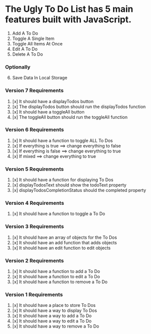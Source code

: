 # The Ugly To Do List has 5 main features built with JavaScript.

1.  Add A To Do
2.  Toggle A Single Item
3.  Toggle All Items At Once
4.  Edit A To Do
5.  Delete A To Do

### Optionally

6.  Save Data In Local Storage

### Version 7 Requirements

1.  [x] It should have a displayTodos button
2.  [x] The displayTodos button should run the displayTodos function
3.  [x] It should have a toggleAll button
4.  [x] The toggleAll button should run the toggleAll function

### Version 6 Requirements

1.  [x] It should have a function to toggle ALL To Dos
2.  [x] If everything is true ==> change everything to false
3.  [x] If everything is false ==> change everything to true
4.  [x] If mixed ==> change everything to true

### Version 5 Requirements

1.  [x] It should have a function for displaying To Dos
2.  [x] displayTodosText should show the todoText property
3.  [x] displayTodosCompletionStatus should the completed property

### Version 4 Requirements

1.  [x] It should have a function to toggle a To Do

### Version 3 Requirements

1.  [x] It should have an array of objects for the To Dos
2.  [x] It should have an add function that adds objects
3.  [x] It should have an edit function to edit objects

### Version 2 Requirements

1.  [x] It should have a function to add a To Do
2.  [x] It should have a function to edit a To Do
3.  [x] It should have a function to remove a To Do

### Version 1 Requirements

1.  [x] It should have a place to store To Dos
2.  [x] It should have a way to display To Dos
3.  [x] It should have a way to add a To Do
4.  [x] It should have a way to edit a To Do
5.  [x] It should have a way to remove a To Do
